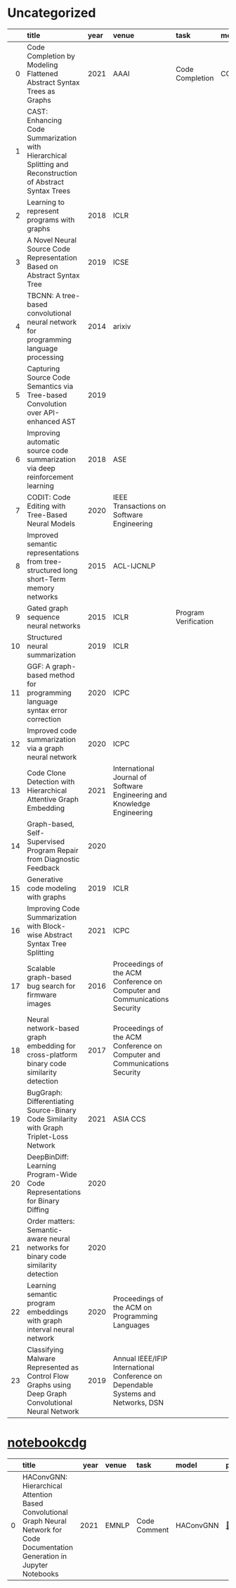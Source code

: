 # Uncategorized
|    | title                                                                                                      | year   | venue                                                                             | task                 | model   | pdf                                                         | code                                                                         |
|---:|:-----------------------------------------------------------------------------------------------------------|:-------|:----------------------------------------------------------------------------------|:---------------------|:--------|:------------------------------------------------------------|:-----------------------------------------------------------------------------|
|  0 | Code Completion by Modeling Flattened Abstract Syntax Trees as Graphs                                      | 2021   | AAAI                                                                              | Code Completion      | CCAG    | [📑](http://arxiv.org/abs/2103.09499)                       |                                                                              |
|  1 | CAST: Enhancing Code Summarization with Hierarchical Splitting and Reconstruction of Abstract Syntax Trees |        |                                                                                   |                      |         | [📑](http://arxiv.org/abs/2108.12987)                       |                                                                              |
|  2 | Learning to represent programs with graphs                                                                 | 2018   | ICLR                                                                              |                      |         |                                                             | [:octocat:](https://github.com/Microsoft/gated-graph-neural-network-samples) |
|  3 | A Novel Neural Source Code Representation Based on Abstract Syntax Tree                                    | 2019   | ICSE                                                                              |                      |         |                                                             |                                                                              |
|  4 | TBCNN: A tree-based convolutional neural network for programming language processing                       | 2014   | arixiv                                                                            |                      |         |                                                             |                                                                              |
|  5 | Capturing Source Code Semantics via Tree-based Convolution over API-enhanced AST                           | 2019   |                                                                                   |                      |         | [📑](https://doi.org/10.1145/3310273.3321560)               |                                                                              |
|  6 | Improving automatic source code summarization via deep reinforcement learning                              | 2018   | ASE                                                                               |                      |         | [📑](https://arxiv.org/abs/1811.07234v1)                    |                                                                              |
|  7 | CODIT: Code Editing with Tree-Based Neural Models                                                          | 2020   | IEEE Transactions on Software Engineering                                         |                      |         | [📑](http://arxiv.org/abs/1810.00314)                       |                                                                              |
|  8 | Improved semantic representations from tree-structured long short-Term memory networks                     | 2015   | ACL-IJCNLP                                                                        |                      |         | [📑](https://arxiv.org/abs/1503.00075v3)                    |                                                                              |
|  9 | Gated graph sequence neural networks                                                                       | 2015   | ICLR                                                                              | Program Verification |         |                                                             |                                                                              |
| 10 | Structured neural summarization                                                                            | 2019   | ICLR                                                                              |                      |         | [📑](https://arxiv.org/abs/1811.01824v4)                    |                                                                              |
| 11 | GGF: A graph-based method for programming language syntax error correction                                 | 2020   | ICPC                                                                              |                      |         |                                                             |                                                                              |
| 12 | Improved code summarization via a graph neural network                                                     | 2020   | ICPC                                                                              |                      |         | [📑](https://arxiv.org/abs/2004.02843v2)                    |                                                                              |
| 13 | Code Clone Detection with Hierarchical Attentive Graph Embedding                                           | 2021   | International Journal of Software Engineering and Knowledge Engineering           |                      |         |                                                             |                                                                              |
| 14 | Graph-based, Self-Supervised Program Repair from Diagnostic Feedback                                       | 2020   |                                                                                   |                      |         |                                                             |                                                                              |
| 15 | Generative code modeling with graphs                                                                       | 2019   | ICLR                                                                              |                      |         | [📑](https://arxiv.org/abs/1805.08490v2)                    |                                                                              |
| 16 | Improving Code Summarization with Block-wise Abstract Syntax Tree Splitting                                | 2021   | ICPC                                                                              |                      |         | [📑](https://arxiv.org/abs/2103.07845v2)                    |                                                                              |
| 17 | Scalable graph-based bug search for firmware images                                                        | 2016   | Proceedings of the ACM Conference on Computer and Communications Security         |                      |         | [📑](http://dx.doi.org/10.1145/2976749.2978370)             |                                                                              |
| 18 | Neural network-based graph embedding for cross-platform binary code similarity detection                   | 2017   | Proceedings of the ACM Conference on Computer and Communications Security         |                      |         | [📑](http://arxiv.org/abs/1708.06525)                       |                                                                              |
| 19 | BugGraph: Differentiating Source-Binary Code Similarity with Graph Triplet-Loss Network                    | 2021   | ASIA CCS                                                                          |                      |         |                                                             |                                                                              |
| 20 | DeepBinDiff: Learning Program-Wide Code Representations for Binary Diffing                                 | 2020   |                                                                                   |                      |         | [📑](https://dx.doi.org/10.14722/ndss.2020.24311)           |                                                                              |
| 21 | Order matters: Semantic-aware neural networks for binary code similarity detection                         | 2020   |                                                                                   |                      |         | [📑](https://ojs.aaai.org/index.php/AAAI/article/view/5466) |                                                                              |
| 22 | Learning semantic program embeddings with graph interval neural network                                    | 2020   | Proceedings of the ACM on Programming Languages                                   |                      |         |                                                             |                                                                              |
| 23 | Classifying Malware Represented as Control Flow Graphs using Deep Graph Convolutional Neural Network       | 2019   | Annual IEEE/IFIP International Conference on Dependable Systems and Networks, DSN |                      |         |                                                             |                                                                              |
# [notebookcdg](https://paperswithcode.com/dataset/notebookcdg)
|    | title                                                                                                                             |   year | venue   | task         | model     | pdf                                    | code                                              |
|---:|:----------------------------------------------------------------------------------------------------------------------------------|-------:|:--------|:-------------|:----------|:---------------------------------------|:--------------------------------------------------|
|  0 | HAConvGNN: Hierarchical Attention Based Convolutional Graph Neural Network for Code Documentation Generation in Jupyter Notebooks |   2021 | EMNLP   | Code Comment | HAConvGNN | [📑](https://arxiv.org/abs/2104.01002) | [:octocat:](https://github.com/xuyeliu/HAConvGNN) |
